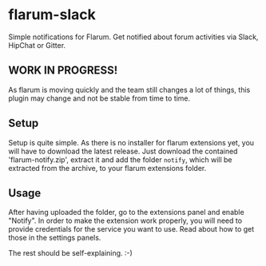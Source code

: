 # flarum-slack

Simple notifications for Flarum. Get notified about forum activities via Slack, HipChat or Gitter.

## WORK IN PROGRESS!

As flarum is moving quickly and the team still changes a lot of things, this plugin may change and not be stable from time to time.

## Setup

Setup is quite simple. As there is no installer for flarum extensions yet, you will have to download the latest release. Just download the contained 'flarum-notify.zip', extract it and add the folder `notify`, which will be extracted from the archive, to your flarum extensions folder.

## Usage

After having uploaded the folder, go to the extensions panel and enable "Notify". In order to make the extension work properly, you will need to provide credentials for the service you want to use. Read about how to get those in the settings panels.

The rest should be self-explaining. :-)